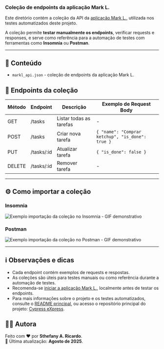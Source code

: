 ### Coleção de endpoints da aplicação Mark L.
Este diretório contém a coleção da API da [aplicação Mark L.](./apps/README.md), utilizada nos testes automatizados deste projeto.  

A coleção permite **testar manualmente os endpoints**, verificar requests e responses, e serve como referência para a automação de testes com ferramentas como **Insomnia** ou **Postman**.

---

## 📂 Conteúdo
- `markl_api.json` - coleção de endpoints da aplicação Mark L.

## 📌 Endpoints da coleção

| Método | Endpoint    | Descrição                  | Exemplo de Request Body                          |
| ------ | ----------- | -------------------------- | ------------------------------------------------ |
| GET    | /tasks      | Listar todas as tarefas    |             -                                    |
| POST   | /tasks      | Criar nova tarefa          | `{ "name": "Comprar ketchup", "is_done": true }` |
| PUT    | /tasks/:id  | Atualizar tarefa           | `{ "is_done": false }`                           |
| DELETE | /tasks/:id  | Remover tarefa             |              -                                   |

---

## ⚙️ Como importar a coleção
### Insomnia
![Exemplo importação da coleção no Insomnia - GIF demonstrativo](./imgs/exemplo_insomnia_importacao.gif)

### Postman
![Exemplo importação da coleção no Postman - GIF demonstrativo](./imgs/exemplo_postman_importacao.gif)

---

## ℹ️ Observações e dicas
- Cada endpoint contém exemplos de requests e respostas.
- As coleções são úteis para testes manuais ou como referência durante a automação de testes.
- Recomenda-se  [iniciar a aplicação Mark L.](./apps/README.md), localmente antes de testar os endpoints.
- Para mais informações sobre o projeto e os testes automatizados, consulte o [README principal](../README.md), ou acesso o repositório principal do projeto: [Cypress eXpress](https://github.com/sthefanyricardo/cypress-express-mark).

## 🙋‍♀️ Autora
Feito com ❤️ por **Sthefany A. Ricardo**.  
📅 Última atualização: **Agosto de 2025**.